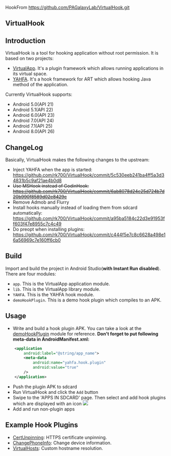 HookFrom  https://github.com/PAGalaxyLab/VirtualHook.git

VirtualHook
-----------

## Introduction 

VirtualHook is a tool for hooking application without root permission. It is based on two projects:

- [VirtualApp](https://github.com/asLody/VirtualApp). It's a plugin framework which allows running applications in its virtual space.
- [YAHFA](https://github.com/rk700/YAHFA). It's a hook framework for ART which allows hooking Java method of the application.

Currently VirtualHook supports:

- Android 5.0(API 21)
- Android 5.1(API 22)
- Android 6.0(API 23)
- Android 7.0(API 24)
- Android 7.1(API 25)
- Android 8.0(API 26)

## ChangeLog

Basically, VirtualHook makes the following changes to the upstream:

- Inject YAHFA when the app is started: https://github.com/rk700/VirtualHook/commit/5c530eeb241ba4ff5a3d34831b5c9af21ae4b0d8
- ~~Use MSHook instead of GodinHook: https://github.com/rk700/VirtualHook/commit/6ab8078d24e25d724b7d20b990f8589d02e8429c~~
- Remove Admob and Flurry
- Install hooks manually instead of loading them from sdcard automatically: https://github.com/rk700/VirtualHook/commit/a95ba5184c22d3e91953ff603f47e8955c7c4c49
- Do preopt when installing plugins: https://github.com/rk700/VirtualHook/commit/c444f5e7c8c6628a498e16a56969c7e160ff6cb0

## Build

Import and build the project in Android Studio(__with Instant Run disabled__). There are four modules:

- `app`. This is the VirtualApp application module.
- `lib`. This is the VirtualApp library module.
- `YAHFA`. This is the YAHFA hook module.
- `demoHookPlugin`. This is a demo hook plugin which compiles to an APK.

## Usage

- Write and build a hook plugin APK. You can take a look at the [demoHookPlugin](/VirtualApp/demoHookPlugin) module for reference. __Don't forget to put following meta-data in AndroidManifest.xml:__

```xml
    <application
        android:label="@string/app_name">
        <meta-data
            android:name="yahfa.hook.plugin"
            android:value="true"
        />
    </application>
```

- Push the plugin APK to sdcard
- Run VirtualHook and click the `Add` button
- Swipe to the 'APPS IN SDCARD' page. Then select and add hook plugins which are displayed with an icon ![](/VirtualApp/app/src/main/res/drawable-xxhdpi/ic_extension_black_24dp.png)
- Add and run non-plugin apps 

## Example Hook Plugins

- [CertUnpinning](https://github.com/rk700/CertUnpinning): HTTPS certificate unpinning.
- [ChangePhoneInfo](https://github.com/rk700/ChangePhoneInfo): Change device information.
- [VirtualHosts](https://github.com/rk700/VirtualHosts): Custom hostname resolution.
